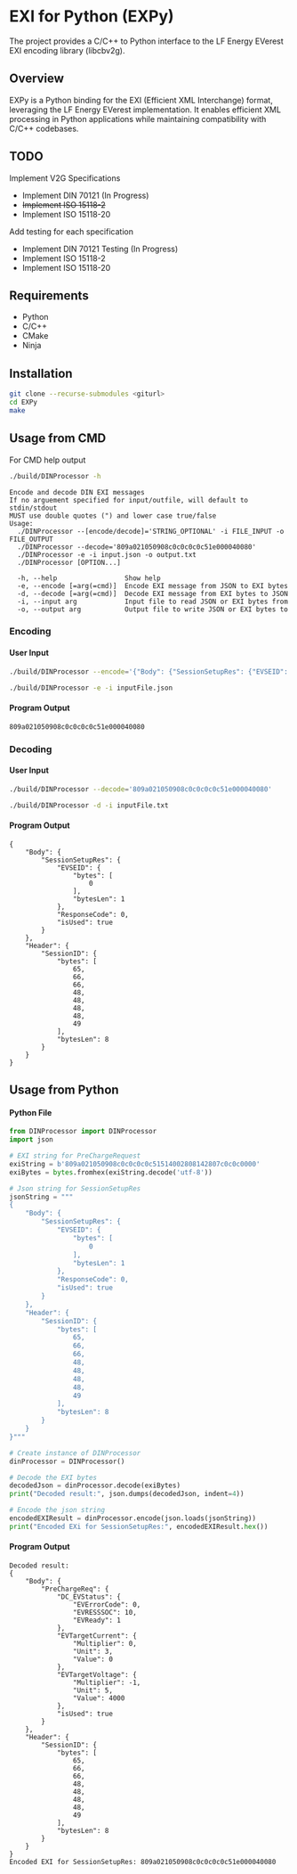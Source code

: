 # EXI for Python (EXPy)

The project provides a C/C++ to Python interface to the LF Energy EVerest EXI encoding
library (libcbv2g).

## Overview

EXPy is a Python binding for the EXI (Efficient XML Interchange) format, leveraging the LF Energy EVerest implementation. It enables efficient XML processing in Python applications while maintaining compatibility with C/C++ codebases.

## TODO

Implement V2G Specifications
- Implement DIN 70121 (In Progress)
- ~~Implement ISO 15118-2~~
- Implement ISO 15118-20

Add testing for each specification
- Implement DIN 70121 Testing (In Progress)
- Implement ISO 15118-2
- Implement ISO 15118-20

## Requirements

- Python
- C/C++
- CMake
- Ninja

## Installation

```bash
git clone --recurse-submodules <giturl>
cd EXPy
make
```

## Usage from CMD

For CMD help output
```bash
./build/DINProcessor -h
```

```
Encode and decode DIN EXI messages
If no arguement specified for input/outfile, will default to stdin/stdout
MUST use double quotes (") and lower case true/false
Usage:
  ./DINProcessor --[encode/decode]='STRING_OPTIONAL' -i FILE_INPUT -o FILE_OUTPUT
  ./DINProcessor --decode='809a021050908c0c0c0c0c51e000040080'
  ./DINProcessor -e -i input.json -o output.txt
  ./DINProcessor [OPTION...]

  -h, --help                 Show help
  -e, --encode [=arg(=cmd)]  Encode EXI message from JSON to EXI bytes
  -d, --decode [=arg(=cmd)]  Decode EXI message from EXI bytes to JSON
  -i, --input arg            Input file to read JSON or EXI bytes from
  -o, --output arg           Output file to write JSON or EXI bytes to
```

### Encoding
#### User Input
```bash
./build/DINProcessor --encode='{"Body": {"SessionSetupRes": {"EVSEID": {"bytes": [0, 127, 0, 0, 16, 255, 119, 61, 253, 127, 0, 0, 90, 120, 167, 154, 129, 127, 0, 0, 92, 191, 184, 154, 129, 127, 0, 0, 176, 220, 184, 154], "bytesLen": 1}, "ResponseCode": 0, "isUsed": true}}, "Header": {"SessionID": {"bytes": [65, 66, 66, 48, 48, 48, 48, 49], "bytesLen": 8}}}'
```
```bash
./build/DINProcessor -e -i inputFile.json
```
#### Program Output
```
809a021050908c0c0c0c0c51e000040080
```

### Decoding
#### User Input
```bash
./build/DINProcessor --decode='809a021050908c0c0c0c0c51e000040080'
```
```bash
./build/DINProcessor -d -i inputFile.txt
```
#### Program Output
```
{
    "Body": {
        "SessionSetupRes": {
            "EVSEID": {
                "bytes": [
                    0
                ],
                "bytesLen": 1
            },
            "ResponseCode": 0,
            "isUsed": true
        }
    },
    "Header": {
        "SessionID": {
            "bytes": [
                65,
                66,
                66,
                48,
                48,
                48,
                48,
                49
            ],
            "bytesLen": 8
        }
    }
}
```

## Usage from Python
#### Python File

```python
from DINProcessor import DINProcessor
import json

# EXI string for PreChargeRequest
exiString = b'809a021050908c0c0c0c0c51514002808142807c0c0c0000'
exiBytes = bytes.fromhex(exiString.decode('utf-8'))

# Json string for SessionSetupRes
jsonString = """
{
    "Body": {
        "SessionSetupRes": {
            "EVSEID": {
                "bytes": [
                    0
                ],
                "bytesLen": 1
            },
            "ResponseCode": 0,
            "isUsed": true
        }
    },
    "Header": {
        "SessionID": {
            "bytes": [
                65,
                66,
                66,
                48,
                48,
                48,
                48,
                49
            ],
            "bytesLen": 8
        }
    }
}"""

# Create instance of DINProcessor
dinProcessor = DINProcessor()

# Decode the EXI bytes
decodedJson = dinProcessor.decode(exiBytes)
print("Decoded result:", json.dumps(decodedJson, indent=4))

# Encode the json string
encodedEXIResult = dinProcessor.encode(json.loads(jsonString))
print("Encoded EXi for SessionSetupRes:", encodedEXIResult.hex())
```
#### Program Output

```
Decoded result: 
{
    "Body": {
        "PreChargeReq": {
            "DC_EVStatus": {
                "EVErrorCode": 0,
                "EVRESSSOC": 10,
                "EVReady": 1
            },
            "EVTargetCurrent": {
                "Multiplier": 0,
                "Unit": 3,
                "Value": 0
            },
            "EVTargetVoltage": {
                "Multiplier": -1,
                "Unit": 5,
                "Value": 4000
            },
            "isUsed": true
        }
    },
    "Header": {
        "SessionID": {
            "bytes": [
                65,
                66,
                66,
                48,
                48,
                48,
                48,
                49
            ],
            "bytesLen": 8
        }
    }
}
Encoded EXI for SessionSetupRes: 809a021050908c0c0c0c0c51e000040080
```